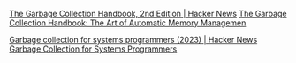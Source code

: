 
[The Garbage Collection Handbook, 2nd Edition | Hacker News](https://news.ycombinator.com/item?id=35492307)
[The Garbage Collection Handbook: The Art of Automatic Memory Managemen](https://www.routledge.com/The-Garbage-Collection-Handbook-The-Art-of-Automatic-Memory-Management/Jones-Hosking-Moss/p/book/9781032218038)

[Garbage collection for systems programmers (2023) | Hacker News](https://news.ycombinator.com/item?id=39873692)
[Garbage Collection for Systems Programmers](https://bitbashing.io/gc-for-systems-programmers.html)
